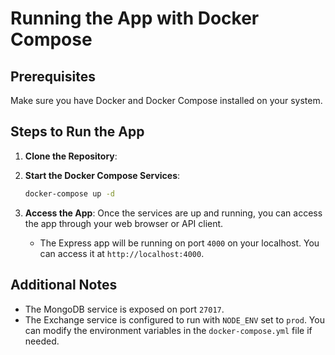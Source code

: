 # Running the App with Docker Compose

## Prerequisites

Make sure you have Docker and Docker Compose installed on your system.

## Steps to Run the App

1. **Clone the Repository**:

2. **Start the Docker Compose Services**:

   ```bash
   docker-compose up -d
   ```

3. **Access the App**:
   Once the services are up and running, you can access the app through your web browser or API client.
   - The Express app will be running on port `4000` on your localhost. You can access it at `http://localhost:4000`.

## Additional Notes

- The MongoDB service is exposed on port `27017`.
- The Exchange service is configured to run with `NODE_ENV` set to `prod`. You can modify the environment variables in the `docker-compose.yml` file if needed.
